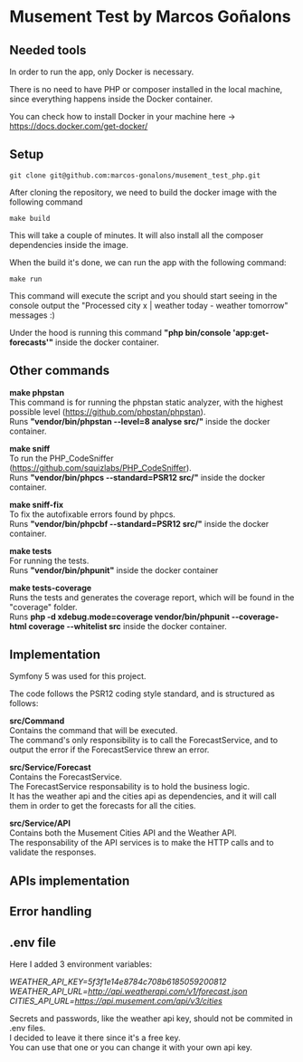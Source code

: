 # Musement Test by Marcos Goñalons

## Needed tools
In order to run the app, only Docker is necessary.

There is no need to have PHP or composer installed in the local machine, since everything happens inside the Docker container.

You can check how to install Docker in your machine here -> https://docs.docker.com/get-docker/


## Setup
```
git clone git@github.com:marcos-gonalons/musement_test_php.git
```
After cloning the repository, we need to build the docker image with the following command

```
make build
```

This will take a couple of minutes. It will also install all the composer dependencies inside the image.

When the build it's done, we can run the app with the following command:
```
make run
```

This command will execute the script and you should start seeing in the console output the "Processed city x | weather today - weather tomorrow" messages :)  

Under the hood is running this command **"php bin/console 'app:get-forecasts'"** inside the docker container.


## Other commands

**make phpstan**  
This command is for running the phpstan static analyzer, with the highest possible level (https://github.com/phpstan/phpstan).  
Runs **"vendor/bin/phpstan --level=8 analyse src/"** inside the docker container.

  
**make sniff**  
To run the PHP_CodeSniffer (https://github.com/squizlabs/PHP_CodeSniffer).  
Runs **"vendor/bin/phpcs --standard=PSR12 src/"** inside the docker container.

**make sniff-fix**  
To fix the autofixable errors found by phpcs.  
Runs **"vendor/bin/phpcbf --standard=PSR12 src/"** inside the docker container.

**make tests**  
For running the tests.  
Runs **"vendor/bin/phpunit"** inside the docker container


**make tests-coverage**  
Runs the tests and generates the coverage report, which will be found in the "coverage" folder.  
Runs **php -d xdebug.mode=coverage vendor/bin/phpunit --coverage-html coverage --whitelist src** inside the docker container.


## Implementation
Symfony 5 was used for this project.  

The code follows the PSR12 coding style standard, and is structured as follows:  


**src/Command**  
Contains the command that will be executed.  
The command's only responsibility is to call the ForecastService, and to output the error if
the ForecastService threw an error.  

**src/Service/Forecast**  
Contains the ForecastService.  
The ForecastService responsability is to hold the business logic.  
It has the weather api and the cities api as dependencies, and it will call them in order to get the forecasts for all the cities.  


**src/Service/API**  
Contains both the Musement Cities API and the Weather API.  
The responsability of the API services is to make the HTTP calls and to validate the responses.

## APIs implementation




## Error handling




## .env file
Here I added 3 environment variables:  

*WEATHER_API_KEY=5f3f1e14e8784c708b6185059200812*
*WEATHER_API_URL=http://api.weatherapi.com/v1/forecast.json*
*CITIES_API_URL=https://api.musement.com/api/v3/cities*  

Secrets and passwords, like the weather api key, should not be commited in .env files.  
I decided to leave it there since it's a free key.  
You can use that one or you can change it with your own api key.
